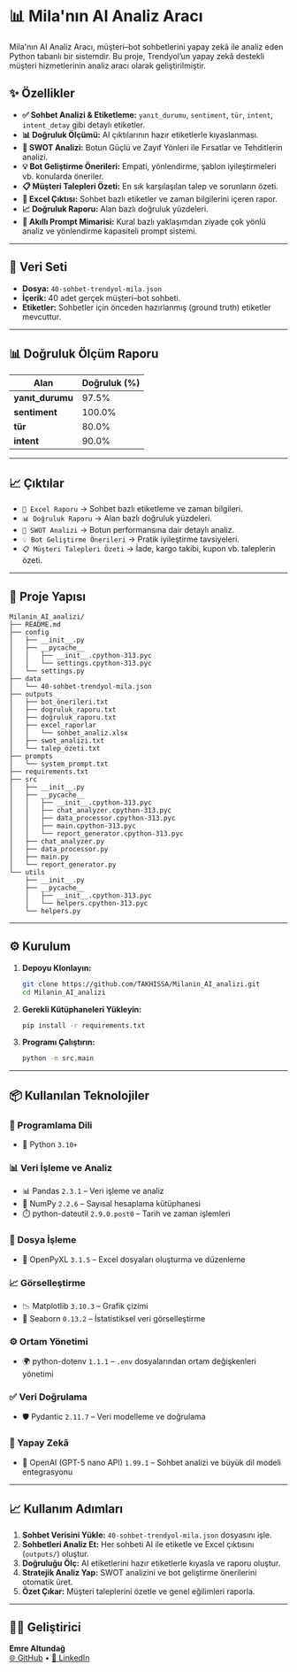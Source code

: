 # 📊 Mila'nın AI Analiz Aracı

Mila'nın AI Analiz Aracı, müşteri–bot sohbetlerini yapay zekâ ile analiz eden Python tabanlı bir sistemdir. Bu proje, Trendyol’un yapay zekâ destekli müşteri hizmetlerinin analiz aracı olarak geliştirilmiştir.

## ✨ Özellikler

*   **✅ Sohbet Analizi & Etiketleme:** `yanıt_durumu`, `sentiment`, `tür`, `intent`, `intent_detay` gibi detaylı etiketler.
*   **📊 Doğruluk Ölçümü:** AI çıktılarının hazır etiketlerle kıyaslanması.
*   **📝 SWOT Analizi:** Botun Güçlü ve Zayıf Yönleri ile Fırsatlar ve Tehditlerin analizi.
*   **💡 Bot Geliştirme Önerileri:** Empati, yönlendirme, şablon iyileştirmeleri vb. konularda öneriler.
*   **📋 Müşteri Talepleri Özeti:** En sık karşılaşılan talep ve sorunların özeti.
*   **📂 Excel Çıktısı:** Sohbet bazlı etiketler ve zaman bilgilerini içeren rapor.
*   **📈 Doğruluk Raporu:** Alan bazlı doğruluk yüzdeleri.
*   **🤖 Akıllı Prompt Mimarisi:** Kural bazlı yaklaşımdan ziyade çok yönlü analiz ve yönlendirme kapasiteli prompt sistemi.

---

## 📂 Veri Seti

*   **Dosya:** `40-sohbet-trendyol-mila.json`
*   **İçerik:** 40 adet gerçek müşteri–bot sohbeti.
*   **Etiketler:** Sohbetler için önceden hazırlanmış (ground truth) etiketler mevcuttur.

---

## 📊 Doğruluk Ölçüm Raporu 

| Alan             | Doğruluk (%) |
|------------------|-------------|
| **yanıt_durumu** | 97.5%       |
| **sentiment**    | 100.0%       |
| **tür**          | 80.0%       |
| **intent**       | 90.0%       |

---

## 📈 Çıktılar

*   `📂 Excel Raporu` → Sohbet bazlı etiketleme ve zaman bilgileri.
*   `📊 Doğruluk Raporu` → Alan bazlı doğruluk yüzdeleri.
*   `📝 SWOT Analizi` → Botun performansına dair detaylı analiz.
*   `💡 Bot Geliştirme Önerileri` → Pratik iyileştirme tavsiyeleri.
*   `📋 Müşteri Talepleri Özeti` → İade, kargo takibi, kupon vb. taleplerin özeti.

---

## 🚀 Proje Yapısı
```
Milanin_AI_analizi/
├── README.md
├── config
│   ├── __init__.py
│   ├── __pycache__
│   │   ├── __init__.cpython-313.pyc
│   │   └── settings.cpython-313.pyc
│   └── settings.py
├── data
│   └── 40-sohbet-trendyol-mila.json
├── outputs
│   ├── bot_önerileri.txt
│   ├── dogruluk_raporu.txt
│   ├── doğruluk_raporu.txt
│   ├── excel_raporlar
│   │   └── sohbet_analiz.xlsx
│   ├── swot_analizi.txt
│   └── talep_özeti.txt
├── prompts
│   └── system_prompt.txt
├── requirements.txt
├── src
│   ├── __init__.py
│   ├── __pycache__
│   │   ├── __init__.cpython-313.pyc
│   │   ├── chat_analyzer.cpython-313.pyc
│   │   ├── data_processor.cpython-313.pyc
│   │   ├── main.cpython-313.pyc
│   │   └── report_generator.cpython-313.pyc
│   ├── chat_analyzer.py
│   ├── data_processor.py
│   ├── main.py
│   └── report_generator.py
└── utils
    ├── __init__.py
    ├── __pycache__
    │   ├── __init__.cpython-313.pyc
    │   └── helpers.cpython-313.pyc
    └── helpers.py
```

---

## ⚙️ Kurulum

1.  **Depoyu Klonlayın:**
    ```bash
    git clone https://github.com/TAKHISSA/Milanin_AI_analizi.git
    cd Milanin_AI_analizi
    ```

2.  **Gerekli Kütüphaneleri Yükleyin:**
    ```bash
    pip install -r requirements.txt
    ```

3.  **Programı Çalıştırın:**
    ```bash
    python -m src.main
    ```

---

## 📦 Kullanılan Teknolojiler

### 🔧 Programlama Dili
- 🐍 Python `3.10+`

### 📊 Veri İşleme ve Analiz
- 📊 Pandas `2.3.1` – Veri işleme ve analiz  
- 🔢 NumPy `2.2.6` – Sayısal hesaplama kütüphanesi  
- ⏱️ python-dateutil `2.9.0.post0` – Tarih ve zaman işlemleri  

### 📑 Dosya İşleme
- 📗 OpenPyXL `3.1.5` – Excel dosyaları oluşturma ve düzenleme  

### 📈 Görselleştirme
- 📉 Matplotlib `3.10.3` – Grafik çizimi  
- 🎨 Seaborn `0.13.2` – İstatistiksel veri görselleştirme  

### ⚙️ Ortam Yönetimi
- 🌍 python-dotenv `1.1.1` – `.env` dosyalarından ortam değişkenleri yönetimi  

### ✅ Veri Doğrulama
- 🛡️ Pydantic `2.11.7` – Veri modelleme ve doğrulama  

### 🤖 Yapay Zekâ
- 🤖 OpenAI (GPT-5 nano API) `1.99.1` – Sohbet analizi ve büyük dil modeli entegrasyonu  


---

## 📈 Kullanım Adımları

1.  **Sohbet Verisini Yükle:** `40-sohbet-trendyol-mila.json` dosyasını işle.
2.  **Sohbetleri Analiz Et:** Her sohbeti AI ile etiketle ve Excel çıktısını (`outputs/`) oluştur.
3.  **Doğruluğu Ölç:** AI etiketlerini hazır etiketlerle kıyasla ve raporu oluştur.
4.  **Stratejik Analiz Yap:** SWOT analizini ve bot geliştirme önerilerini otomatik üret.
5.  **Özet Çıkar:** Müşteri taleplerini özetle ve genel eğilimleri raporla.

---

## 👨‍💻 Geliştirici

**Emre Altundağ**  
[🌐 GitHub](https://github.com/TAKHISSA) • [💼 LinkedIn](https://www.linkedin.com/in/emre-altundag-830882271)










